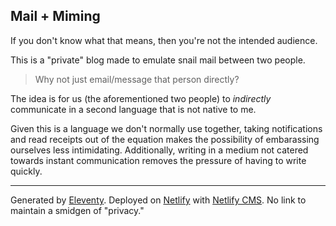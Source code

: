 ## Mail + Miming

If you don't  know what that means, then you're not the intended audience.

This is a "private" blog made to emulate snail mail between two people. 

> Why not just email/message that person directly? 

The idea is for us (the aforementioned two people) to *indirectly* communicate in a second language that is not native to me. 

Given this is a language we don't normally use together, taking notifications and read receipts out of the equation makes the possibility of embarassing ourselves less intimidating. Additionally, writing in a medium not catered towards instant communication removes the pressure of having to write quickly.

---

Generated by [Eleventy](https://www.11ty.dev/). Deployed on [Netlify](https://www.netlify.com/) with [Netlify CMS](https://www.netlifycms.org/). No link to maintain a smidgen of "privacy."